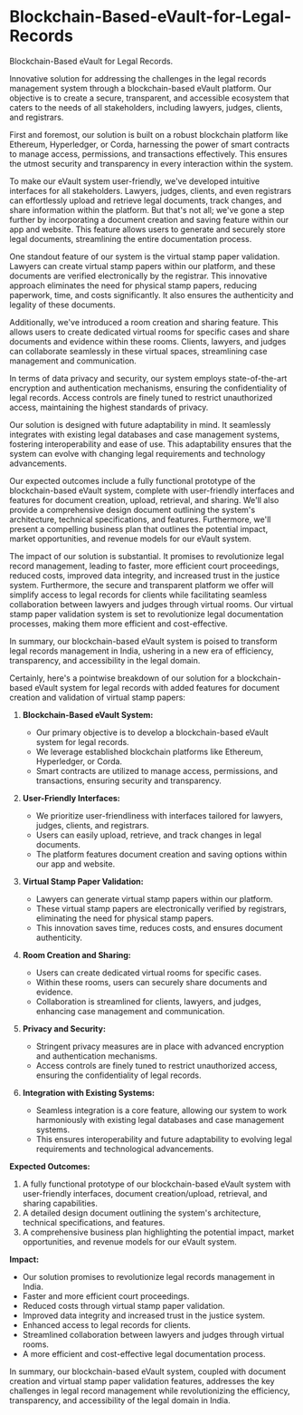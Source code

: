 # Blockchain-Based-eVault-for-Legal-Records
Blockchain-Based eVault for Legal Records.

Innovative solution for addressing the challenges in the legal records management system through a blockchain-based eVault platform. Our objective is to create a secure, transparent, and accessible ecosystem that caters to the needs of all stakeholders, including lawyers, judges, clients, and registrars.

First and foremost, our solution is built on a robust blockchain platform like Ethereum, Hyperledger, or Corda, harnessing the power of smart contracts to manage access, permissions, and transactions effectively. This ensures the utmost security and transparency in every interaction within the system.

To make our eVault system user-friendly, we've developed intuitive interfaces for all stakeholders. Lawyers, judges, clients, and even registrars can effortlessly upload and retrieve legal documents, track changes, and share information within the platform. But that's not all; we've gone a step further by incorporating a document creation and saving feature within our app and website. This feature allows users to generate and securely store legal documents, streamlining the entire documentation process.

One standout feature of our system is the virtual stamp paper validation. Lawyers can create virtual stamp papers within our platform, and these documents are verified electronically by the registrar. This innovative approach eliminates the need for physical stamp papers, reducing paperwork, time, and costs significantly. It also ensures the authenticity and legality of these documents.

Additionally, we've introduced a room creation and sharing feature. This allows users to create dedicated virtual rooms for specific cases and share documents and evidence within these rooms. Clients, lawyers, and judges can collaborate seamlessly in these virtual spaces, streamlining case management and communication.

In terms of data privacy and security, our system employs state-of-the-art encryption and authentication mechanisms, ensuring the confidentiality of legal records. Access controls are finely tuned to restrict unauthorized access, maintaining the highest standards of privacy.

Our solution is designed with future adaptability in mind. It seamlessly integrates with existing legal databases and case management systems, fostering interoperability and ease of use. This adaptability ensures that the system can evolve with changing legal requirements and technology advancements.

Our expected outcomes include a fully functional prototype of the blockchain-based eVault system, complete with user-friendly interfaces and features for document creation, upload, retrieval, and sharing. We'll also provide a comprehensive design document outlining the system's architecture, technical specifications, and features. Furthermore, we'll present a compelling business plan that outlines the potential impact, market opportunities, and revenue models for our eVault system.

The impact of our solution is substantial. It promises to revolutionize legal record management, leading to faster, more efficient court proceedings, reduced costs, improved data integrity, and increased trust in the justice system. Furthermore, the secure and transparent platform we offer will simplify access to legal records for clients while facilitating seamless collaboration between lawyers and judges through virtual rooms. Our virtual stamp paper validation system is set to revolutionize legal documentation processes, making them more efficient and cost-effective.

In summary, our blockchain-based eVault system is poised to transform legal records management in India, ushering in a new era of efficiency, transparency, and accessibility in the legal domain.

Certainly, here's a pointwise breakdown of our solution for a blockchain-based eVault system for legal records with added features for document creation and validation of virtual stamp papers:

1. **Blockchain-Based eVault System:**
   - Our primary objective is to develop a blockchain-based eVault system for legal records.
   - We leverage established blockchain platforms like Ethereum, Hyperledger, or Corda.
   - Smart contracts are utilized to manage access, permissions, and transactions, ensuring security and transparency.

2. **User-Friendly Interfaces:**
   - We prioritize user-friendliness with interfaces tailored for lawyers, judges, clients, and registrars.
   - Users can easily upload, retrieve, and track changes in legal documents.
   - The platform features document creation and saving options within our app and website.

3. **Virtual Stamp Paper Validation:**
   - Lawyers can generate virtual stamp papers within our platform.
   - These virtual stamp papers are electronically verified by registrars, eliminating the need for physical stamp papers.
   - This innovation saves time, reduces costs, and ensures document authenticity.

4. **Room Creation and Sharing:**
   - Users can create dedicated virtual rooms for specific cases.
   - Within these rooms, users can securely share documents and evidence.
   - Collaboration is streamlined for clients, lawyers, and judges, enhancing case management and communication.

5. **Privacy and Security:**
   - Stringent privacy measures are in place with advanced encryption and authentication mechanisms.
   - Access controls are finely tuned to restrict unauthorized access, ensuring the confidentiality of legal records.

6. **Integration with Existing Systems:**
   - Seamless integration is a core feature, allowing our system to work harmoniously with existing legal databases and case management systems.
   - This ensures interoperability and future adaptability to evolving legal requirements and technological advancements.

**Expected Outcomes:**
1. A fully functional prototype of our blockchain-based eVault system with user-friendly interfaces, document creation/upload, retrieval, and sharing capabilities.
2. A detailed design document outlining the system's architecture, technical specifications, and features.
3. A comprehensive business plan highlighting the potential impact, market opportunities, and revenue models for our eVault system.

**Impact:**
- Our solution promises to revolutionize legal records management in India.
- Faster and more efficient court proceedings.
- Reduced costs through virtual stamp paper validation.
- Improved data integrity and increased trust in the justice system.
- Enhanced access to legal records for clients.
- Streamlined collaboration between lawyers and judges through virtual rooms.
- A more efficient and cost-effective legal documentation process.

In summary, our blockchain-based eVault system, coupled with document creation and virtual stamp paper validation features, addresses the key challenges in legal record management while revolutionizing the efficiency, transparency, and accessibility of the legal domain in India.

